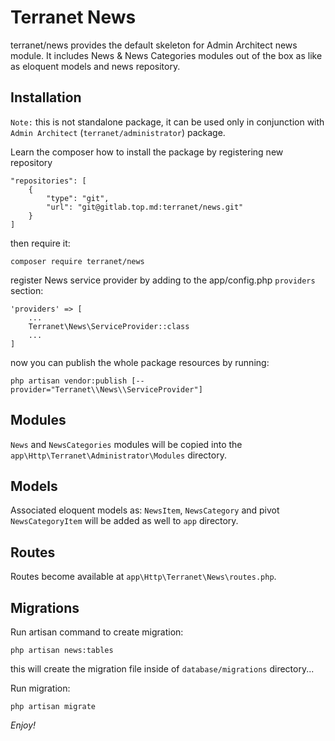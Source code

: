# Terranet News
terranet/news provides the default skeleton for Admin Architect news module.
It includes News &amp; News Categories modules out of the box as like as eloquent models and news repository.

## Installation

`Note:` this is not standalone package, it can be used only in conjunction with `Admin Architect` (`terranet/administrator`) package.

Learn the composer how to install the package by registering new repository

```
"repositories": [
    {
        "type": "git",
        "url": "git@gitlab.top.md:terranet/news.git"
    }
]
```
then require it:

```
composer require terranet/news
```

register News service provider by adding to the app/config.php `providers` section:

```
'providers' => [
	...
	Terranet\News\ServiceProvider::class
	...
]
```

now you can publish the whole package resources by running:

```
php artisan vendor:publish [--provider="Terranet\\News\\ServiceProvider"]
```

## Modules
`News` and `NewsCategories` modules will be copied into the `app\Http\Terranet\Administrator\Modules` directory.

## Models
Associated eloquent models as: `NewsItem`, `NewsCategory` and pivot `NewsCategoryItem` will be added as well to `app` directory.

## Routes
Routes become available at `app\Http\Terranet\News\routes.php`.

## Migrations
Run artisan command to create migration:

```
php artisan news:tables
```

this will create the migration file inside of `database/migrations` directory...

Run migration:
```
php artisan migrate
```

*Enjoy!*
